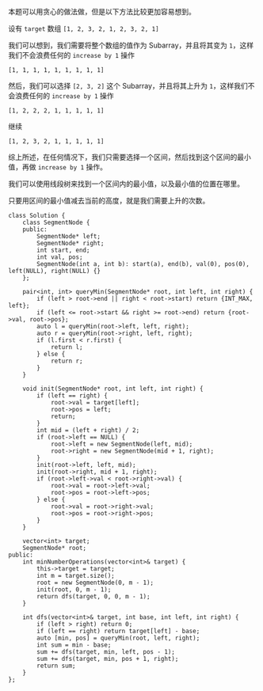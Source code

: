本题可以用贪心的做法做，但是以下方法比较更加容易想到。

设有 `target` 数组
`[1, 2, 3, 2, 1, 2, 3, 2, 1]`

我们可以想到，我们需要将整个数组的值作为 Subarray，并且将其变为 `1`，这样我们不会浪费任何的 `increase by 1` 操作

`[1, 1, 1, 1, 1, 1, 1, 1, 1]`

然后，我们可以选择 `[2, 3, 2]` 这个 Subarray，并且将其上升为 `1`，这样我们不会浪费任何的 `increase by 1` 操作

`[1, 2, 2, 2, 1, 1, 1, 1, 1]`

继续

`[1, 2, 3, 2, 1, 1, 1, 1, 1]`

综上所述，在任何情况下，我们只需要选择一个区间，然后找到这个区间的最小值，再做 `increase by 1` 操作。

我们可以使用线段树来找到一个区间内的最小值，以及最小值的位置在哪里。

只要用区间的最小值减去当前的高度，就是我们需要上升的次数。

```
class Solution {
    class SegmentNode {
    public:
        SegmentNode* left;
        SegmentNode* right;
        int start, end;
        int val, pos;
        SegmentNode(int a, int b): start(a), end(b), val(0), pos(0), left(NULL), right(NULL) {}
    };
    
    pair<int, int> queryMin(SegmentNode* root, int left, int right) {
        if (left > root->end || right < root->start) return {INT_MAX, left};
        if (left <= root->start && right >= root->end) return {root->val, root->pos};
        auto l = queryMin(root->left, left, right);
        auto r = queryMin(root->right, left, right);
        if (l.first < r.first) {
            return l;
        } else {
            return r;
        }
    }
    
    void init(SegmentNode* root, int left, int right) {
        if (left == right) {
            root->val = target[left];
            root->pos = left;
            return;
        }
        int mid = (left + right) / 2;
        if (root->left == NULL) {
            root->left = new SegmentNode(left, mid);
            root->right = new SegmentNode(mid + 1, right);
        }
        init(root->left, left, mid);
        init(root->right, mid + 1, right);
        if (root->left->val < root->right->val) {
            root->val = root->left->val;
            root->pos = root->left->pos;
        } else {
            root->val = root->right->val;
            root->pos = root->right->pos;
        }
    }
    
    vector<int> target;
    SegmentNode* root;
public:
    int minNumberOperations(vector<int>& target) {
        this->target = target;
        int m = target.size();
        root = new SegmentNode(0, m - 1);
        init(root, 0, m - 1);
        return dfs(target, 0, 0, m - 1);
    }
    
    int dfs(vector<int>& target, int base, int left, int right) {
        if (left > right) return 0;
        if (left == right) return target[left] - base;
        auto [min, pos] = queryMin(root, left, right);
        int sum = min - base;
        sum += dfs(target, min, left, pos - 1);
        sum += dfs(target, min, pos + 1, right);
        return sum;
    }
};
```